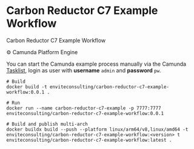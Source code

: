 # Carbon Reductor C7 Example Workflow <!-- omit in toc -->

Carbon Reductor C7 Example Workflow

⚙️ Camunda Platform Engine  

You can start the Camunda example process manually via the Camunda [Tasklist](http://localhost:7777/camunda/app/tasklist/), login as user with **username** `admin` and **password** `pw`.


```shell
# Build
docker build -t enviteconsulting/carbon-reductor-c7-example-workflow:0.0.1 .

# Run
docker run --name carbon-reductor-c7-example -p 7777:7777 enviteconsulting/carbon-reductor-c7-example-workflow:0.0.1

# Build and publish multi-arch
docker buildx build --push --platform linux/arm64/v8,linux/amd64 -t enviteconsulting/carbon-reductor-c7-example-workflow:<version> t enviteconsulting/carbon-reductor-c7-example-workflow:latest .
```
